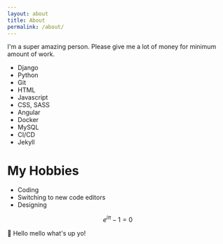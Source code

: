 ```yaml
---
layout: about
title: About
permalink: /about/
---
```


I'm a super amazing person. Please give me a lot of money for minimum amount of work.

- Django
- Python
- Git
- HTML
- Javascript
- CSS, SASS
- Angular
- Docker
- MySQL
- CI/CD
- Jekyll

# My Hobbies
- Coding
- Switching to new code editors
- Designing


$$ e^{i\pi}-1=0 $$

:poop: Hello mello what's up yo!